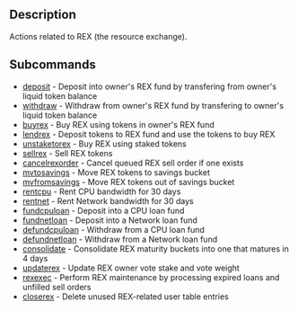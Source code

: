 ## Description

Actions related to REX (the resource exchange).

## Subcommands

- [deposit](system-rex-deposit.md) - Deposit into owner's REX fund by transfering from owner's liquid token balance
- [withdraw](system-rex-withdraw.md) - Withdraw from owner's REX fund by transfering to owner's liquid token balance
- [buyrex](system-rex-buyrex.md) - Buy REX using tokens in owner's REX fund
- [lendrex](system-rex-lendrex.md)  - Deposit tokens to REX fund and use the tokens to buy REX
- [unstaketorex](system-rex-unstaketorex.md) - Buy REX using staked tokens
- [sellrex](system-rex-sellrex.md) - Sell REX tokens
- [cancelrexorder](system-rex-cancelrexorder.md) - Cancel queued REX sell order if one exists
- [mvtosavings](system-rex-mvtosavings.md) - Move REX tokens to savings bucket
- [mvfromsavings](system-rex-mvfromsavings.md) - Move REX tokens out of savings bucket
- [rentcpu](system-rex-rentcpu.md) - Rent CPU bandwidth for 30 days
- [rentnet](system-rex-rentnet.md) - Rent Network bandwidth for 30 days
- [fundcpuloan](system-rex-fundcpuloan.md) - Deposit into a CPU loan fund
- [fundnetloan](system-rex-fundnetloan.md) - Deposit into a Network loan fund
- [defundcpuloan](system-rex-defundcpuloan.md) - Withdraw from a CPU loan fund
- [defundnetloan](system-rex-defundnetloan.md) - Withdraw from a Network loan fund
- [consolidate](system-rex-consolidate.md) - Consolidate REX maturity buckets into one that matures in 4 days
- [updaterex](system-rex-updaterex.md) - Update REX owner vote stake and vote weight
- [rexexec](system-rex-rexexec.md) - Perform REX maintenance by processing expired loans and unfilled sell orders
- [closerex](system-rex-closerex.md) - Delete unused REX-related user table entries
